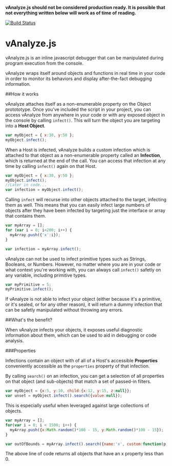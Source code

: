 **vAnalyze.js should not be considered production ready.  It is possible that not everything written below will work as of time of reading.**

[![Build Status](https://travis-ci.org/danShumway/vAnalyze.js.svg?branch=master)](https://travis-ci.org/danShumway/vAnalyze.js)
# vAnalyze.js

vAnalyze.js is an inline javascript debugger that can be manipulated during program execution from the console.  

vAnalyze wraps itself around objects and functions in real time in your code in order to monitor its behaviors and display after-the-fact debugging information.

##How it works

vAnalyze attaches itself as a non-enumerable property on the Object protototype.  Once you've included the script in your project, you can access vAnalyze from anywhere in your code or with any exposed object in the console by calling ```infect()```.  This will turn the object you are targeting into a **Host Object**.

```javascript
var myObject = { x:30, y:50 };
myObject.infect();
```

When a Host is infected, vAnalyze builds a custom infection which is attached to that object as a non-enumerable property called an **Infection**, which is returned at the end of the call.  You can access that infection at any time by calling ```infect()``` again on that Host.

```javascript
var myObject = { x:30, y:50 };
myObject.infect();
//Later in code...
var infection = myObject.infect();
```

Calling ```infect``` will recurse into other objects attached to the target, infecting them as well.  This means that you can easily infect large numbers of objects after they have been infected by targeting just the interface or array that contains them.

```javascript
var myArray = [];
for (var i = 0; i<200; i++) {
  myArray.push({'x':i});
}

var infection = myArray.infect();
```

vAnalyze can not be used to infect primitive types such as Strings, Booleans, or Numbers.  However, no matter where you are in your code or what context you're working with, you can always call ```infect()``` safetly on any variable, including primitive types.

```javascript
var myPrimitive = 5;
myPrimitive.infect();
```

If vAnalyze is not able to infect your object (either because it's a primitive, or it's sealed, or for any other reason), it will return a dummy infection that can be safetly manipulated without throwing any errors.


##What's the benefit?

When vAnalyze infects your objects, it exposes useful diagnostic information about them, which can be used to aid in debugging or code analysis.

###Properties

Infections contain an object with of all of a Host's accessible **Properties** conveniently accessible as the ```properties``` property of that infection.

By calling ```search()``` on an infection, you can get a selection of all properties on that object (and sub-objects) that match a set of passed-in filters.

```javascript
var myObject = {x:5, y:10, child:{x:12, y:15, z:null}};
var unset = myObject.infect().search({value:null});
```

This is especially useful when leveraged against large collections of objects.

```javascript
var myArray = [];
for(var i = 0; i < 1500; i++) {
  myArray.push({x:Math.random()*100 - 15, y:Math.random()*100 - 15});
}

var outOfBounds = myArray.infect().search({name:'x', custom:function(p) { return p.get() < 0; }});
```

The above line of code returns all objects that have an x property less than 0.
